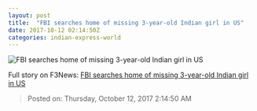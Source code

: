 ```yaml
---
layout: post
title:  "FBI searches home of missing 3-year-old Indian girl in US"
date: 2017-10-12 02:14:50Z
categories: indian-express-world
---
```


![FBI searches home of missing 3-year-old Indian girl in US](http://images.indianexpress.com/2017/10/sherin-mathews-missing-3-year-old-759.jpg?w=759)




Full story on F3News: [FBI searches home of missing 3-year-old Indian girl in US](http://www.f3nws.com/n/xW3taD)

> Posted on: Thursday, October 12, 2017 2:14:50 AM
